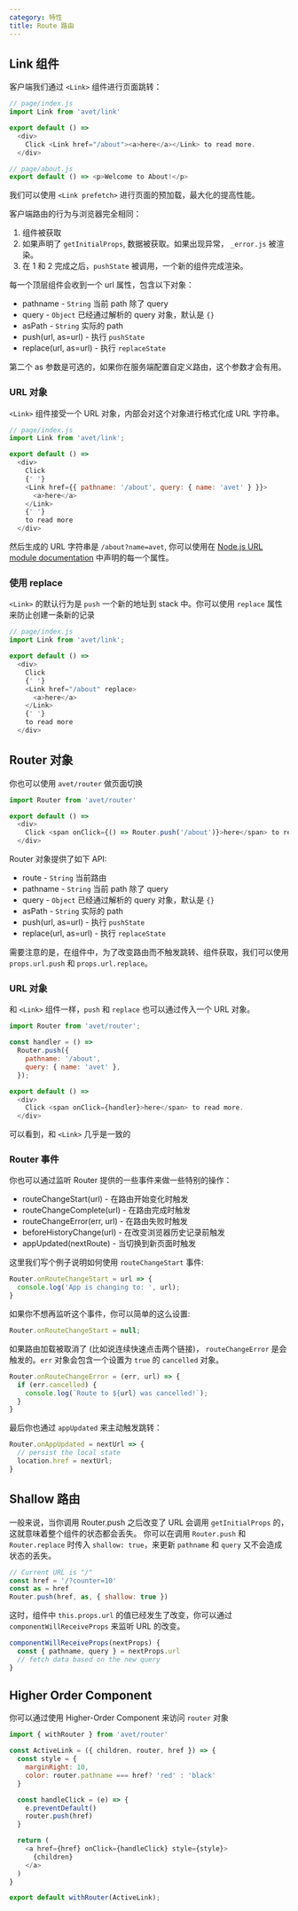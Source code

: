 ```yaml
---
category: 特性
title: Route 路由
---
```


## Link 组件

客户端我们通过 `<Link>` 组件进行页面跳转：

```javascript
// page/index.js
import Link from 'avet/link'

export default () =>
  <div>
    Click <Link href="/about"><a>here</a></Link> to read more.
  </div>
```

```javascript
// page/about.js
export default () => <p>Welcome to About!</p>
```

我们可以使用 `<Link prefetch>` 进行页面的预加载，最大化的提高性能。

客户端路由的行为与浏览器完全相同：

1. 组件被获取
2. 如果声明了 `getInitialProps`, 数据被获取。如果出现异常， `_error.js` 被渲染。
3. 在 1 和 2 完成之后，`pushState` 被调用，一个新的组件完成渲染。

每一个顶层组件会收到一个 url 属性，包含以下对象：

- pathname - `String` 当前 path 除了 query
- query - `Object` 已经通过解析的 query 对象，默认是 `{}`
- asPath - `String` 实际的 path
- push(url, as=url) - 执行 `pushState`
- replace(url, as=url) - 执行 `replaceState`

第二个 as 参数是可选的，如果你在服务端配置自定义路由，这个参数才会有用。


### URL 对象

`<Link>` 组件接受一个 URL 对象，内部会对这个对象进行格式化成 URL 字符串。

```javascript
// page/index.js
import Link from 'avet/link';

export default () =>
  <div>
    Click
    {' '}
    <Link href={{ pathname: '/about', query: { name: 'avet' } }}>
      <a>here</a>
    </Link>
    {' '}
    to read more
  </div>
```

然后生成的 URL 字符串是 `/about?name=avet`, 你可以使用在 [Node.js URL module documentation](https://nodejs.org/api/url.html#url_url_strings_and_url_objects) 中声明的每一个属性。

### 使用 replace

`<Link>` 的默认行为是 `push` 一个新的地址到 stack 中。你可以使用 `replace` 属性来防止创建一条新的记录

```javascript
// page/index.js
import Link from 'avet/link';

export default () =>
  <div>
    Click
    {' '}
    <Link href="/about" replace>
      <a>here</a>
    </Link>
    {' '}
    to read more
  </div>
```

## Router 对象

你也可以使用 `avet/router` 做页面切换

```javascript
import Router from 'avet/router'

export default () =>
  <div>
    Click <span onClick={() => Router.push('/about')}>here</span> to read more.
  </div>
```

Router 对象提供了如下 API:

- route - `String` 当前路由
- pathname - `String` 当前 path 除了 query
- query - `Object` 已经通过解析的 query 对象，默认是 `{}`
- asPath - `String` 实际的 path
- push(url, as=url) - 执行 `pushState`
- replace(url, as=url) - 执行 `replaceState`

需要注意的是，在组件中，为了改变路由而不触发跳转、组件获取，我们可以使用 `props.url.push` 和 `props.url.replace`。

### URL 对象

和 `<Link>` 组件一样，`push` 和 `replace` 也可以通过传入一个 URL 对象。

```javascript
import Router from 'avet/router';

const handler = () =>
  Router.push({
    pathname: '/about',
    query: { name: 'avet' },
  });

export default () =>
  <div>
    Click <span onClick={handler}>here</span> to read more.
  </div>
```

可以看到，和 `<Link>` 几乎是一致的

### Router 事件

你也可以通过监听 Router 提供的一些事件来做一些特别的操作：

- routeChangeStart(url) - 在路由开始变化时触发
- routeChangeComplete(url) - 在路由完成时触发
- routeChangeError(err, url) - 在路由失败时触发
- beforeHistoryChange(url) - 在改变浏览器历史记录前触发
- appUpdated(nextRoute) - 当切换到新页面时触发

这里我们写个例子说明如何使用 `routeChangeStart` 事件:

```javascript
Router.onRouteChangeStart = url => {
  console.log('App is changing to: ', url);
}
```

如果你不想再监听这个事件，你可以简单的这么设置:

```javascript
Router.onRouteChangeStart = null;
```

如果路由加载被取消了 (比如说连续快速点击两个链接)， `routeChangeError` 是会触发的。`err` 对象会包含一个设置为 `true` 的 `cancelled` 对象。

```javascript
Router.onRouteChangeError = (err, url) => {
  if (err.cancelled) {
    console.log(`Route to ${url} was cancelled!`);
  }
}
```

最后你也通过 `appUpdated` 来主动触发跳转：

```javascript
Router.onAppUpdated = nextUrl => {
  // persist the local state
  location.href = nextUrl;
}
```

## Shallow 路由

一般来说，当你调用 Router.push 之后改变了 URL 会调用 `getInitialProps` 的，这就意味着整个组件的状态都会丢失。
你可以在调用 `Router.push` 和 `Router.replace` 时传入 `shallow: true`，来更新 `pathname` 和 `query` 又不会造成状态的丢失。

```javascript
// Current URL is "/"
const href = '/?counter=10'
const as = href
Router.push(href, as, { shallow: true })
```

这时，组件中 `this.props.url` 的值已经发生了改变，你可以通过 `componentWillReceiveProps` 来监听 URL 的改变。

```javascript
componentWillReceiveProps(nextProps) {
  const { pathname, query } = nextProps.url
  // fetch data based on the new query
}
```

## Higher Order Component

你可以通过使用 Higher-Order Component 来访问 `router` 对象

```javascript
import { withRouter } from 'avet/router'

const ActiveLink = ({ children, router, href }) => {
  const style = {
    marginRight: 10,
    color: router.pathname === href? 'red' : 'black'
  }

  const handleClick = (e) => {
    e.preventDefault()
    router.push(href)
  }

  return (
    <a href={href} onClick={handleClick} style={style}>
      {children}
    </a>
  )
}

export default withRouter(ActiveLink);
```